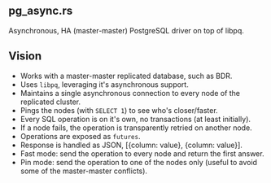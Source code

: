 ## pg_async.rs
Asynchronous, HA (master-master) PostgreSQL driver on top of libpq.

## Vision
* Works with a master-master replicated database, such as BDR.
* Uses `libpq`, leveraging it's asynchronous support.
* Maintains a single asynchronous connection to every node of the replicated cluster.
* Pings the nodes (with `SELECT 1`) to see who's closer/faster.
* Every SQL operation is on it's own, no transactions (at least initially).
* If a node fails, the operation is transparently retried on another node.
* Operations are exposed as `futures`.
* Response is handled as JSON, [{column: value}, {column: value}].
* Fast mode: send the operation to every node and return the first answer.
* Pin mode: send the operation to one of the nodes only (useful to avoid some of the master-master conflicts).
